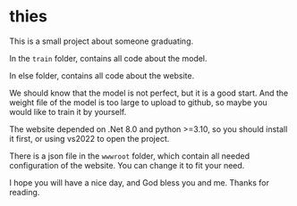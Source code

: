 # thies

This is a small project about someone graduating.

In the `train` folder, contains all code about the model.

In else folder, contains all code about the website.

We should know that the model is not perfect, but it is a good start. And the weight file of the model is too large to upload to github, so maybe you would like to train it by yourself.

The website depended on .Net 8.0 and python >=3.10, so you should install it first, or using vs2022 to open the project.

There is a json file in the `wwwroot` folder, which contain all needed configuration of the website. You can change it to fit your need.

I hope you will have a nice day, and God bless you and me. Thanks for reading.
